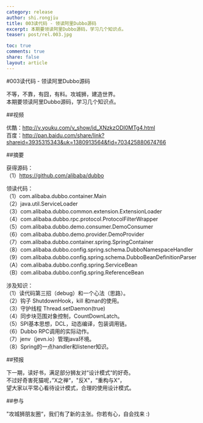 ```yaml
---
category: release
author: shi.rongjiu
title: 003读代码 - 领读阿里Dubbo源码
excerpt: 本期要领读阿里Dubbo源码，学习几个知识点。
teaser: post/rel.003.jpg

toc: true
comments: true
share: false
layout: article
---
```


#003读代码 - 领读阿里Dubbo源码

不等，不靠，有囧，有料。攻城狮，建造世界。  
本期要领读阿里Dubbo源码，学习几个知识点。  

##视频

优酷：http://v.youku.com/v_show/id_XNzkzODI0MTg4.html  
百度：http://pan.baidu.com/share/link?shareid=3935315343&uk=1380913564&fid=703425880674766

##摘要

获得源码：  
（1）https://github.com/alibaba/dubbo  

领读代码：  
（1）com.alibaba.dubbo.container.Main  
（2）java.util.ServiceLoader  
（3）com.alibaba.dubbo.common.extension.ExtensionLoader  
（4）com.alibaba.dubbo.rpc.protocol.ProtocolFilterWrapper  
（5）com.alibaba.dubbo.demo.consumer.DemoConsumer  
（6）com.alibaba.dubbo.demo.provider.DemoProvider  
（7）com.alibaba.dubbo.container.spring.SpringContainer  
（8）com.alibaba.dubbo.config.spring.schema.DubboNamespaceHandler  
（9）com.alibaba.dubbo.config.spring.schema.DubboBeanDefinitionParser  
（A）com.alibaba.dubbo.config.spring.ServiceBean  
（B）com.alibaba.dubbo.config.spring.ReferenceBean  

涉及知识：  
（1）读代码第三招（debug）和一个心法（思路）。  
（2）钩子 ShutdownHook，kill 和man的使用。  
（3）守护线程 Thread.setDaemon(true)  
（4）同步块范围对象控制，CountDownLatch。  
（5）SPI基本思想，DCL，动态编译，包装调用链。  
（6）Dubbo RPC调用的实际动作。  
（7）jenv（jevn.io）管理java环境。  
（8）Spring的一点handler和listener知识。  

##预报

下一期，读好书，满足部分狮友对“设计模式“的好奇。  
不过好奇害死猫呢，”X之禅“，"反X"，“重构与X“，  
望大家以平常心看待设计模式，合理的使用设计模式。

##参与

"攻城狮朋友圈“，我们有了新的主张。你若有心，自会找来 :)  

